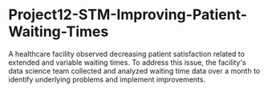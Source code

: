 # Project12-STM-Improving-Patient-Waiting-Times
A healthcare facility observed decreasing patient satisfaction related to extended and variable waiting times. To address this issue, the facility's data science team collected and analyzed waiting time data over a month to identify underlying problems and implement improvements.
